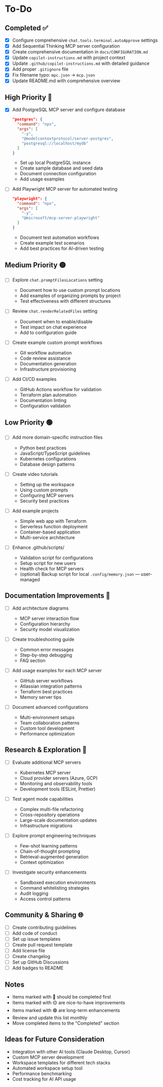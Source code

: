 # To-Do

## Completed ✅

- [x] Configure comprehensive `chat.tools.terminal.autoApprove` settings
- [x] Add Sequential Thinking MCP server configuration
- [x] Create comprehensive documentation in `docs/CONFIGURATION.md`
- [x] Update `copilot-instructions.md` with project context
- [x] Update `.github/copilot-instructions.md` with detailed guidance
- [x] Add proper `.gitignore` file
- [x] Fix filename typo: `mpc.json` → `mcp.json`
- [x] Update README.md with comprehensive overview

## High Priority 🔴

- [x] Add PostgreSQL MCP server and configure database
  ```json
  "postgres": {
    "command": "npx",
    "args": [
      "-y",
      "@modelcontextprotocol/server-postgres",
      "postgresql://localhost/mydb"
    ]
  }
  ```
  - Set up local PostgreSQL instance
  - Create sample database and seed data
  - Document connection configuration
  - Add usage examples

- [ ] Add Playwright MCP server for automated testing
  ```json
  "playwright": {
    "command": "npx",
    "args": [
      "-y",
      "@microsoft/mcp-server-playwright"
    ]
  }
  ```
  - Document test automation workflows
  - Create example test scenarios
  - Add best practices for AI-driven testing

## Medium Priority 🟡

- [ ] Explore `chat.promptFilesLocations` setting
  - Document how to use custom prompt locations
  - Add examples of organizing prompts by project
  - Test effectiveness with different structures

- [ ] Review `chat.renderRelatedFiles` setting
  - Document when to enable/disable
  - Test impact on chat experience
  - Add to configuration guide

- [ ] Create example custom prompt workflows
  - Git workflow automation
  - Code review assistance
  - Documentation generation
  - Infrastructure provisioning

- [ ] Add CI/CD examples
  - GitHub Actions workflow for validation
  - Terraform plan automation
  - Documentation linting
  - Configuration validation

## Low Priority 🟢

- [ ] Add more domain-specific instruction files
  - Python best practices
  - JavaScript/TypeScript guidelines
  - Kubernetes configurations
  - Database design patterns

- [ ] Create video tutorials
  - Setting up the workspace
  - Using custom prompts
  - Configuring MCP servers
  - Security best practices

- [ ] Add example projects
  - Simple web app with Terraform
  - Serverless function deployment
  - Container-based application
  - Multi-service architecture

- [ ] Enhance .github/scripts/
  - Validation script for configurations
  - Setup script for new users
  - Health check for MCP servers
  - (optional) Backup script for local `.config/memory.json` — user-managed

## Documentation Improvements 📝

- [ ] Add architecture diagrams
  - MCP server interaction flow
  - Configuration hierarchy
  - Security model visualization

- [ ] Create troubleshooting guide
  - Common error messages
  - Step-by-step debugging
  - FAQ section

- [ ] Add usage examples for each MCP server
  - GitHub server workflows
  - Atlassian integration patterns
  - Terraform best practices
  - Memory server tips

- [ ] Document advanced configurations
  - Multi-environment setups
  - Team collaboration patterns
  - Custom tool development
  - Performance optimization

## Research & Exploration 🔬

- [ ] Evaluate additional MCP servers
  - Kubernetes MCP server
  - Cloud provider servers (Azure, GCP)
  - Monitoring and observability tools
  - Development tools (ESLint, Prettier)

- [ ] Test agent mode capabilities
  - Complex multi-file refactoring
  - Cross-repository operations
  - Large-scale documentation updates
  - Infrastructure migrations

- [ ] Explore prompt engineering techniques
  - Few-shot learning patterns
  - Chain-of-thought prompting
  - Retrieval-augmented generation
  - Context optimization

- [ ] Investigate security enhancements
  - Sandboxed execution environments
  - Command whitelisting strategies
  - Audit logging
  - Access control patterns

## Community & Sharing 🌐

- [ ] Create contributing guidelines
- [ ] Add code of conduct
- [ ] Set up issue templates
- [ ] Create pull request template
- [ ] Add license file
- [ ] Create changelog
- [ ] Set up GitHub Discussions
- [ ] Add badges to README

## Notes

- Items marked with 🔴 should be completed first
- Items marked with 🟡 are nice-to-have improvements
- Items marked with 🟢 are long-term enhancements
- Review and update this list monthly
- Move completed items to the "Completed" section

## Ideas for Future Consideration

- Integration with other AI tools (Claude Desktop, Cursor)
- Custom MCP server development
- Workspace templates for different tech stacks
- Automated workspace setup tool
- Performance benchmarking
- Cost tracking for AI API usage
